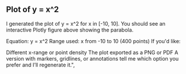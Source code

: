 ## Plot of y = x^2
I generated the plot of y = x^2 for x in [-10, 10]. You should see an interactive Plotly figure above showing the parabola.

Equation: y = x^2
Range used: x from -10 to 10 (400 points)
If you'd like:

Different x-range or point density
The plot exported as a PNG or PDF
A version with markers, gridlines, or annotations
tell me which option you prefer and I’ll regenerate it.",
